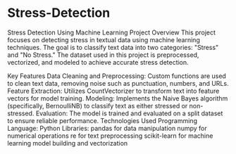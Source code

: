 # Stress-Detection
Stress Detection Using Machine Learning
Project Overview
This project focuses on detecting stress in textual data using machine learning techniques. The goal is to classify text data into two categories: "Stress" and "No Stress." The dataset used in this project is preprocessed, vectorized, and modeled to achieve accurate stress detection.

Key Features
Data Cleaning and Preprocessing: Custom functions are used to clean text data, removing noise such as punctuation, numbers, and URLs.
Feature Extraction: Utilizes CountVectorizer to transform text into feature vectors for model training.
Modeling: Implements the Naive Bayes algorithm (specifically, BernoulliNB) to classify text as either stressed or non-stressed.
Evaluation: The model is trained and evaluated on a split dataset to ensure reliable performance.
Technologies Used
Programming Language: Python
Libraries:
pandas for data manipulation
numpy for numerical operations
re for text preprocessing
scikit-learn for machine learning model building and vectorization
